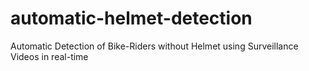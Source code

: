 # automatic-helmet-detection
Automatic Detection of Bike-Riders without Helmet using Surveillance Videos in real-time
